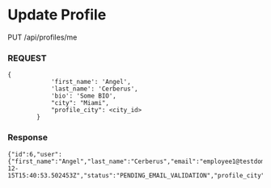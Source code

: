 
# Update Profile



PUT /api/profiles/me

### REQUEST

```
{
            'first_name': 'Angel',
            'last_name': 'Cerberus',
            'bio': 'Some BIO',
            "city": "Miami",
            "profile_city": <city_id>
        }
```

### Response

```
{"id":6,"user":{"first_name":"Angel","last_name":"Cerberus","email":"employee1@testdoma.in"},"picture":"https://scot...d_at":"2019-12-15T15:40:53.502453Z","status":"PENDING_EMAIL_VALIDATION","profile_city":7,"employer":null,"employee":6}
```
